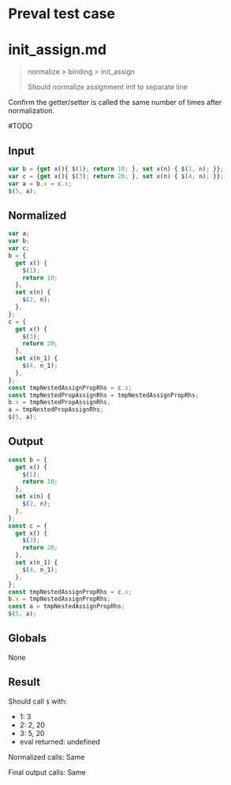 # Preval test case

# init_assign.md

> normalize > binding > init_assign
>
> Should normalize assignment init to separate line

Confirm the getter/setter is called the same number of times after normalization.

#TODO

## Input

`````js filename=intro
var b = {get x(){ $(1); return 10; }, set x(n) { $(2, n); }};
var c = {get x(){ $(3); return 20; }, set x(n) { $(4, n); }};
var a = b.x = c.x;
$(5, a);
`````

## Normalized

`````js filename=intro
var a;
var b;
var c;
b = {
  get x() {
    $(1);
    return 10;
  },
  set x(n) {
    $(2, n);
  },
};
c = {
  get x() {
    $(3);
    return 20;
  },
  set x(n_1) {
    $(4, n_1);
  },
};
const tmpNestedAssignPropRhs = c.x;
const tmpNestedPropAssignRhs = tmpNestedAssignPropRhs;
b.x = tmpNestedPropAssignRhs;
a = tmpNestedPropAssignRhs;
$(5, a);
`````

## Output

`````js filename=intro
const b = {
  get x() {
    $(1);
    return 10;
  },
  set x(n) {
    $(2, n);
  },
};
const c = {
  get x() {
    $(3);
    return 20;
  },
  set x(n_1) {
    $(4, n_1);
  },
};
const tmpNestedAssignPropRhs = c.x;
b.x = tmpNestedAssignPropRhs;
const a = tmpNestedAssignPropRhs;
$(5, a);
`````

## Globals

None

## Result

Should call `$` with:
 - 1: 3
 - 2: 2, 20
 - 3: 5, 20
 - eval returned: undefined

Normalized calls: Same

Final output calls: Same

